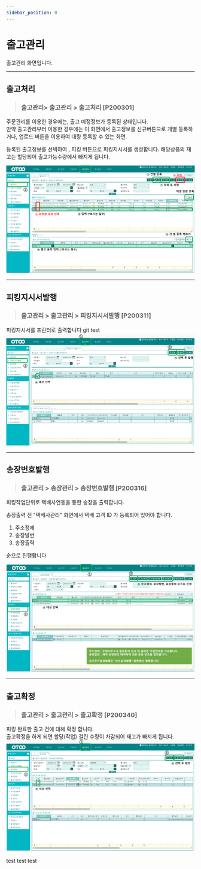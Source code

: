 ```yaml
---
sidebar_position: 0
---
```

# 출고관리
출고관리 화면입니다.
-- --
## 출고처리
> ### 출고관리> 출고관리 > 출고처리 [P200301]

주문관리를 이용한 경우에는, 출고 예정정보가 등록된 상태입니다.    
만약 출고관리부터 이용한 경우에는 이 화면에서 출고정보를 신규버튼으로 개별 등록하거나, 업로드 버튼을 이용하여 대량 등록할 수 있는 화면.

등록된 출고정보를 선택하여 , 피킹 버튼으로 피킹지시서를 생성합니다.
해당상품의 재고는 할당되어 출고가능수량에서 빠지게 됩니다.

![출고처리](./img/tmp1.png)

-- --
## 피킹지시서발행
> ### 출고관리 > 출고관리 > 피킹지시서발행 [P200311]

피킹지시서를 프린터로 출력합니다
git test
![피킹지시서발행](./img/tmp2.png)

-- --
## 송장번호발행
> ### 출고관리 > 송장관리 > 송장번호발행 [P200316]

피킹작업단위로 택배사연동을 통한 송장을 출력합니다.

송장출력 전 "택배사관리" 화면에서 택배 고객 ID 가 등록되어 있어야 합니다.    
1. 주소정제
2. 송장발번
3. 송장출력

순으로 진행합니다

![송장번호발행](./img/tmp3.png)

-- --
## 출고확정
> ### 출고관리 > 출고관리 > 출고확정 [P200340]

피킹 완료한 출고 건에 대해 확정 합니다.    
출고확정을 하게 되면 할당(작업) 걸린 수량이 차감되어 재고가 빠지게 됩니다.
![출고확정](./img/tmp4.png)

test test test
